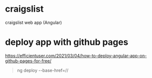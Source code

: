 # craigslist
craigslist web app (Angular)

# deploy app with github pages
https://efficientuser.com/2021/03/04/how-to-deploy-angular-app-on-github-pages-for-free/

> ng deploy --base-href=/<repositoryname>/
